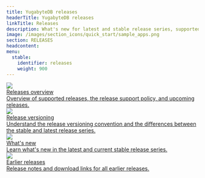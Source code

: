 ```yaml
---
title: YugabyteDB releases
headerTitle: YugabyteDB releases
linkTitle: Releases
description: What's new for latest and stable release series, supported releases, release support policy, and upcoming releases.
image: /images/section_icons/quick_start/sample_apps.png
section: RELEASES
headcontent:
menu:
  stable:
    identifier: releases
    weight: 900
---
```


<div class="row">

  <div class="col-12 col-md-6 col-lg-12 col-xl-6">
    <a class="section-link icon-offset" href="releases-overview/">
      <div class="head">
        <img class="icon" src="/images/section_icons/manage/backup.png" aria-hidden="true" />
        <div class="title">Releases overview</div>
      </div>
      <div class="body">
        Overview of supported releases, the release support policy, and upcoming releases.
      </div>
    </a>
  </div>

  <div class="col-12 col-md-6 col-lg-12 col-xl-6">
    <a class="section-link icon-offset" href="versioning/">
      <div class="head">
        <img class="icon" src="/images/section_icons/index/deploy.png" aria-hidden="true" />
        <div class="title">Release versioning</div>
      </div>
      <div class="body">
        Understand the release versioning convention and the differences between the stable and latest release series.
      </div>
    </a>
  </div>

  <div class="col-12 col-md-6 col-lg-12 col-xl-6">
    <a class="section-link icon-offset" href="whats-new/">
      <div class="head">
        <img class="icon" src="/images/section_icons/deploy/enterprise/administer.png" aria-hidden="true" />
        <div class="title">What's new</div>
      </div>
      <div class="body">
          Learn what's new in the latest and current stable release series.
      </div>
    </a>
  </div>

  <div class="col-12 col-md-6 col-lg-12 col-xl-6">
    <a class="section-link icon-offset" href="earlier-releases/">
      <div class="head">
        <img class="icon" src="/images/section_icons/deploy/enterprise/administer.png" aria-hidden="true" />
        <div class="title">Earlier releases</div>
      </div>
      <div class="body">
          Release notes and download links for all earlier releases.
      </div>
    </a>
  </div>

</div>

